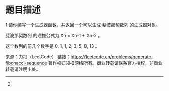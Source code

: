 # 题目描述
1.请你编写一个生成器函数，并返回一个可以生成 斐波那契数列 的生成器对象。

斐波那契数列 的递推公式为 Xn = Xn-1 + Xn-2 。

这个数列的前几个数字是 0, 1, 1, 2, 3, 5, 8, 13 。

来源：力扣（LeetCode）
链接：https://leetcode.cn/problems/generate-fibonacci-sequence
著作权归领扣网络所有。商业转载请联系官方授权，非商业转载请注明出处。


---
2.
